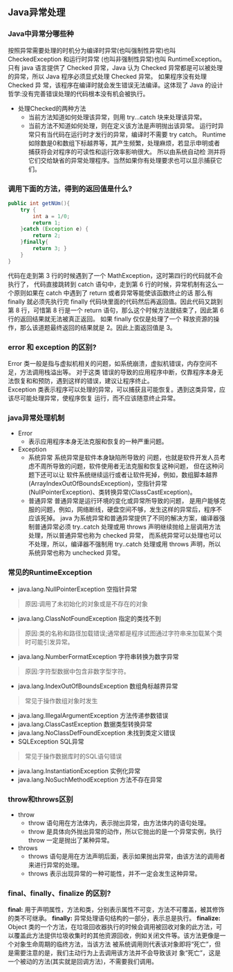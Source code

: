 ## Java异常处理
### Java中异常分哪些种
按照异常需要处理的时机分为编译时异常(也叫强制性异常)也叫 CheckedException 和运行时异常 (也叫非强制性异常)也叫 RuntimeException。
只有 java 语言提供了 Checked 异常，Java 认为 Checked 异常都是可以被处理的异常，所以 Java 程序必须显式处理 Checked 异常。
如果程序没有处理 Checked 异 常，该程序在编译时就会发生错误无法编译。这体现了 Java 的设计哲学:没有完善错误处理的代码根本没有机会被执行。
<br/>
- 处理Checked的两种方法
    - 当前方法知道如何处理该异常，则用 try...catch 块来处理该异常。
    - 当前方法不知道如何处理，则在定义该方法是声明抛出该异常。
运行时异常只有当代码在运行时才发行的异常，编译时不需要 try catch。
Runtime如除数是0和数组下标越界等，其产生频繁，处理麻烦，若显示申明或者捕获将会对程序的可读性和运行效率影响很大。
所以由系统自动检 测并将它们交给缺省的异常处理程序。当然如果你有处理要求也可以显示捕获它们。

### 调用下面的方法，得到的返回值是什么?
```java
public int getNUm(){
    try {
        int a = 1/0;
        return 1;
    }catch (Exception e) {
        return 2;
    }finally{
        return 3; }
    }
}
```
代码在走到第 3 行的时候遇到了一个 MathException，这时第四行的代码就不会执行了，
代码直接跳转到 catch 语句中，走到第 6 行的时候，异常机制有这么一个原则如果在 catch 中遇到了 return 或者异常等能使该函数终止的话 
那么有 finally 就必须先执行完 finally 代码块里面的代码然后再返回值。因此代码又跳到第 8 行，可惜第 8 行是一个 return 语句，那么这个时候方法就结束了，因此第 6 行的返回结果就无法被真正返回。
如果 finally 仅仅是处理了一个 释放资源的操作，那么该道题最终返回的结果就是 2。因此上面返回值是 3。

### error 和 exception 的区别?
Error 类一般是指与虚拟机相关的问题，如系统崩溃，虚拟机错误，内存空间不足，方法调用栈溢出等。
对于这类 错误的导致的应用程序中断，仅靠程序本身无法恢复和和预防，遇到这样的错误，建议让程序终止。
<br/>
Exception 类表示程序可以处理的异常，可以捕获且可能恢复。遇到这类异常，应该尽可能处理异常，使程序恢复 运行，而不应该随意终止异常。

### java异常处理机制
- Error
    - 表示应用程序本身无法克服和恢复的一种严重问题。
- Exception
    - 系统异常
    系统异常是软件本身缺陷所导致的 问题，也就是软件开发人员考虑不周所导致的问题，软件使用者无法克服和恢复这种问题，
    但在这种问题下还可以让 软件系统继续运行或者让软件死掉，例如，数组脚本越界(ArrayIndexOutOfBoundsException)，空指针异常 (NullPointerException)、类转换异常(ClassCastException)。
    - 普通异常
    普通异常是运行环境的变化或异常所导致的问题， 是用户能够克服的问题，例如，网络断线，硬盘空间不够，发生这样的异常后，程序不应该死掉。
java 为系统异常和普通异常提供了不同的解决方案，编译器强制普通异常必须 try..catch 处理或用 throws 声明继续抛给上层调用方法处理，所以普通异常也称为 checked 异常，
而系统异常可以处理也可以不处理，所以，编译器不强制用 try..catch 处理或用 throws 声明，所以系统异常也称为 unchecked 异常。

### 常见的RuntimeException
- java.lang.NullPointerException
空指针异常
> 原因:调用了未初始化的对象或是不存在的对象
- java.lang.ClassNotFoundException
指定的类找不到
> 原因:类的名称和路径加载错误;通常都是程序试图通过字符串来加载某个类时可能引发异常。
- java.lang.NumberFormatException
字符串转换为数字异常
> 原因:字符型数据中包含非数字型字符。
- java.lang.IndexOutOfBoundsException
数组角标越界异常
> 常见于操作数组对象时发生
- java.lang.IllegalArgumentException
方法传递参数错误
- java.lang.ClassCastException
数据类型转换异常
- java.lang.NoClassDefFoundException
未找到类定义错误
- SQLException
SQL异常
> 常见于操作数据库时的SQL语句错误
- java.lang.InstantiationException
实例化异常
- java.lang.NoSuchMethodException
方法不存在异常

### throw和throws区别
- throw
   - throw 语句用在方法体内，表示抛出异常，由方法体内的语句处理。
   - throw 是具体向外抛出异常的动作，所以它抛出的是一个异常实例，执行 throw 一定是抛出了某种异常。
- throws
    - throws 语句是用在方法声明后面，表示如果抛出异常，由该方法的调用者来进行异常的处理。
    - throws 表示出现异常的一种可能性，并不一定会发生这种异常。

### final、finally、finalize 的区别?
**final:**  用于声明属性，方法和类，分别表示属性不可变，方法不可覆盖，被其修饰的类不可继承。
**finally:** 异常处理语句结构的一部分，表示总是执行。
**finalize:** Object 类的一个方法，在垃圾回收器执行的时候会调用被回收对象的此方法，可以覆盖此方法提供垃圾收集时的其他资源回收，例如关闭文件等。该方法更像是一个对象生命周期的临终方法，当该方法 被系统调用则代表该对象即将“死亡”，但是需要注意的是，我们主动行为上去调用该方法并不会导致该对 象“死亡”，这是一个被动的方法(其实就是回调方法)，不需要我们调用。

